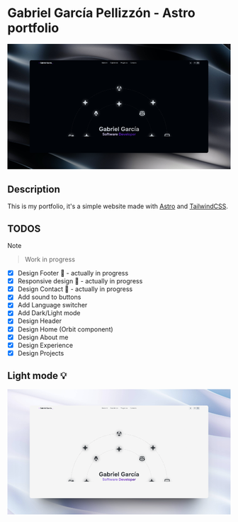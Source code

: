
 # Gabriel García Pellizzón - Astro portfolio

![](./readme/Preview.png)

## Description
This is my portfolio, it's a simple website made with [Astro](https://astro.build/) and [TailwindCSS](https://tailwindcss.com/).

## TODOS
> [!NOTE]  

> Work in progress
- [x] Design Footer :construction: - actually in progress
- [x] Responsive design :construction: - actually in progress
- [x] Design Contact :construction: - actually in progress
- [x] Add sound to buttons
- [x] Add Language switcher
- [x] Add Dark/Light mode
- [x] Design Header
- [x] Design Home (Orbit component)
- [x] Design About me
- [x] Design Experience
- [x] Design Projects 

## Light mode 💡
![](./readme/preview_white.png)
